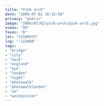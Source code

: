 ```yaml
---
title: "Pink arch"
date: "2009-07-02 16:32:50"
privacy: "public"
image: "2009/07/02/pink-arch/pink-arch.jpg"
views: "99"
faves: "0"
lat: "51500975"
lng: "-122088"
tags:
- "bridge"
- "city"
- "dark"
- "england"
- "eye"
- "london"
- "night"
- "photowalk"
- "photowalklondon"
- "uk"
- "westminster"
---
```

<a href="/photos/2009/07/02/pink-arch" rel="nofollow"></a>
